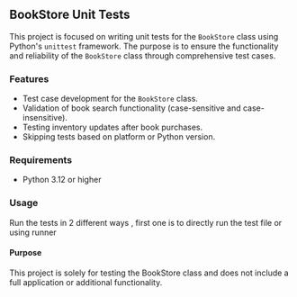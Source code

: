 ## BookStore Unit Tests


This project is focused on writing unit tests for the `BookStore` class using Python's `unittest` framework. The purpose
is to ensure the functionality and reliability of the `BookStore` class through comprehensive test cases.

### Features

- Test case development for the `BookStore` class.
- Validation of book search functionality (case-sensitive and case-insensitive).
- Testing inventory updates after book purchases.
- Skipping tests based on platform or Python version.

### Requirements

- Python 3.12 or higher

### Usage

Run the tests in 2 different ways , first one is to directly run the test file or using runner

#### Purpose
This project is solely for testing the BookStore class and does not include a full application or additional functionality.